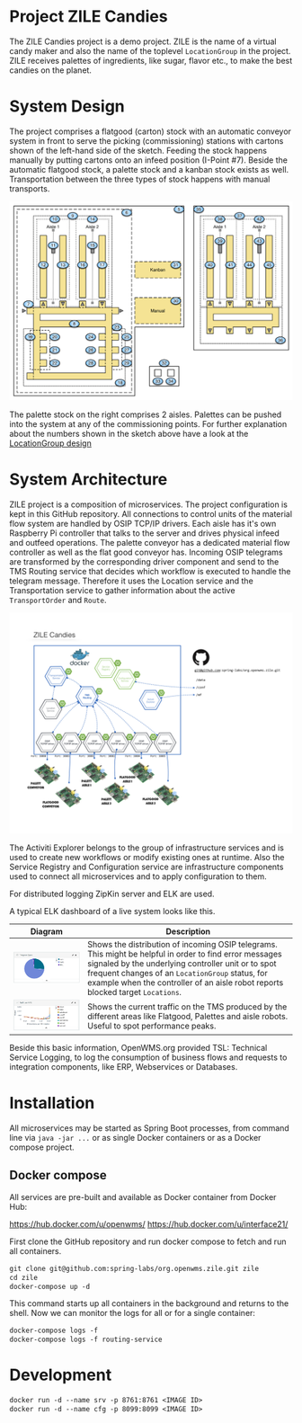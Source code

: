 # Project ZILE Candies

The ZILE Candies project is a demo project. ZILE is the name of a virtual candy maker and
also the name of the toplevel `LocationGroup` in the project. ZILE receives palettes of
ingredients, like sugar, flavor etc., to make the best candies on the planet.

# System Design

The project comprises a flatgood (carton) stock with an automatic conveyor system in front to serve
the picking (commissioning) stations with cartons shown of the left-hand side of the sketch. Feeding
the stock happens manually by putting
cartons onto an infeed position (I-Point #7). Beside the automatic flatgood stock, a palette stock
and a kanban stock exists as well. Transportation between the three types of stock happens with
manual transports.

![Layout][1]

The palette stock on the right comprises 2 aisles. Palettes can be pushed into the system at any of
the commissioning points.
For further explanation about the numbers shown in the sketch above have a look at the
[LocationGroup design](docs/referencedata.md)

# System Architecture

ZILE project is a composition of microservices. The project configuration is kept in
this GitHub repository. All connections to control units of the material flow system are handled
by OSIP TCP/IP drivers. Each aisle has it's own Raspberry Pi controller that talks to the server
and drives physical infeed and outfeed operations. The palette conveyor has a dedicated material
flow controller as well as the flat good conveyor has. Incoming OSIP telegrams are transformed by
the corresponding driver component and send to the TMS Routing service that decides which workflow
is executed to handle the telegram message. Therefore it uses the Location service and the Transportation
service to gather information about the active `TransportOrder` and `Route`.

![SA][2]

The Activiti Explorer belongs to the group of infrastructure services and is used to create new
workflows or modify existing ones at runtime. Also the Service Registry and Configuration service
are infrastructure components used to connect all microservices and to apply configuration to them.

For distributed logging ZipKin server and ELK are used.

A typical ELK dashboard of a live system looks like this.

Diagram | Description
---- | ----
![TT][3] | Shows the distribution of incoming OSIP telegrams. This might be helpful in order to find error messages signaled by the underlying controller unit or to spot frequent changes of an `LocationGroup` status, for example when the controller of an aisle robot reports blocked target `Locations`.
![Traffic][4] | Shows the current traffic on the TMS produced by the different areas like Flatgood, Palettes and aisle robots. Useful to spot performance peaks.

Beside this basic information, OpenWMS.org provided TSL: Technical Service Logging, to log the consumption of business flows and requests to integration components, like ERP, Webservices or Databases.

# Installation

All microservices may be started as Spring Boot processes, from command line via `java -jar ...` or as
single Docker containers or as a Docker compose project.

## Docker compose

All services are pre-built and available as Docker container from Docker Hub:

https://hub.docker.com/u/openwms/
https://hub.docker.com/u/interface21/

First clone the GitHub repository and run docker compose to fetch and run all containers.

```
git clone git@github.com:spring-labs/org.openwms.zile.git zile
cd zile
docker-compose up -d
```

This command starts up all containers in the background and returns to the shell. Now we can monitor the logs
for all or for a single container:

```
docker-compose logs -f
docker-compose logs -f routing-service
```

# Development

```
docker run -d --name srv -p 8761:8761 <IMAGE ID>
docker run -d --name cfg -p 8099:8099 <IMAGE ID>
```

[1]: res/layout.png
[2]: res/systemoverview.png
[3]: res/tt.png
[4]: res/traffic.png
